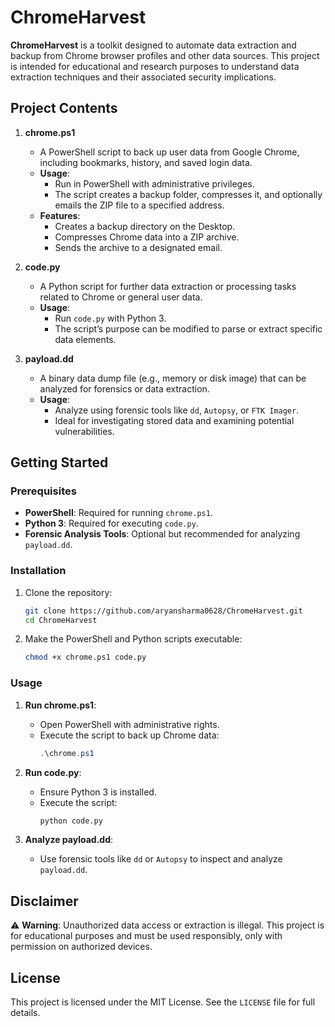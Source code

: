 # ChromeHarvest

**ChromeHarvest** is a toolkit designed to automate data extraction and backup from Chrome browser profiles and other data sources. This project is intended for educational and research purposes to understand data extraction techniques and their associated security implications.

## Project Contents

1. **chrome.ps1**
   - A PowerShell script to back up user data from Google Chrome, including bookmarks, history, and saved login data.
   - **Usage**:
     - Run in PowerShell with administrative privileges.
     - The script creates a backup folder, compresses it, and optionally emails the ZIP file to a specified address.
   - **Features**:
     - Creates a backup directory on the Desktop.
     - Compresses Chrome data into a ZIP archive.
     - Sends the archive to a designated email.

2. **code.py**
   - A Python script for further data extraction or processing tasks related to Chrome or general user data.
   - **Usage**:
     - Run `code.py` with Python 3.
     - The script’s purpose can be modified to parse or extract specific data elements.

3. **payload.dd**
   - A binary data dump file (e.g., memory or disk image) that can be analyzed for forensics or data extraction.
   - **Usage**:
     - Analyze using forensic tools like `dd`, `Autopsy`, or `FTK Imager`.
     - Ideal for investigating stored data and examining potential vulnerabilities.

## Getting Started

### Prerequisites

- **PowerShell**: Required for running `chrome.ps1`.
- **Python 3**: Required for executing `code.py`.
- **Forensic Analysis Tools**: Optional but recommended for analyzing `payload.dd`.

### Installation

1. Clone the repository:
   ```bash
   git clone https://github.com/aryansharma0628/ChromeHarvest.git
   cd ChromeHarvest
   ```

2. Make the PowerShell and Python scripts executable:
   ```bash
   chmod +x chrome.ps1 code.py
   ```

### Usage

1. **Run chrome.ps1**:
   - Open PowerShell with administrative rights.
   - Execute the script to back up Chrome data:
     ```powershell
     .\chrome.ps1
     ```

2. **Run code.py**:
   - Ensure Python 3 is installed.
   - Execute the script:
     ```bash
     python code.py
     ```

3. **Analyze payload.dd**:
   - Use forensic tools like `dd` or `Autopsy` to inspect and analyze `payload.dd`.

## Disclaimer

⚠️ **Warning**: Unauthorized data access or extraction is illegal. This project is for educational purposes and must be used responsibly, only with permission on authorized devices.

## License

This project is licensed under the MIT License. See the `LICENSE` file for full details.
